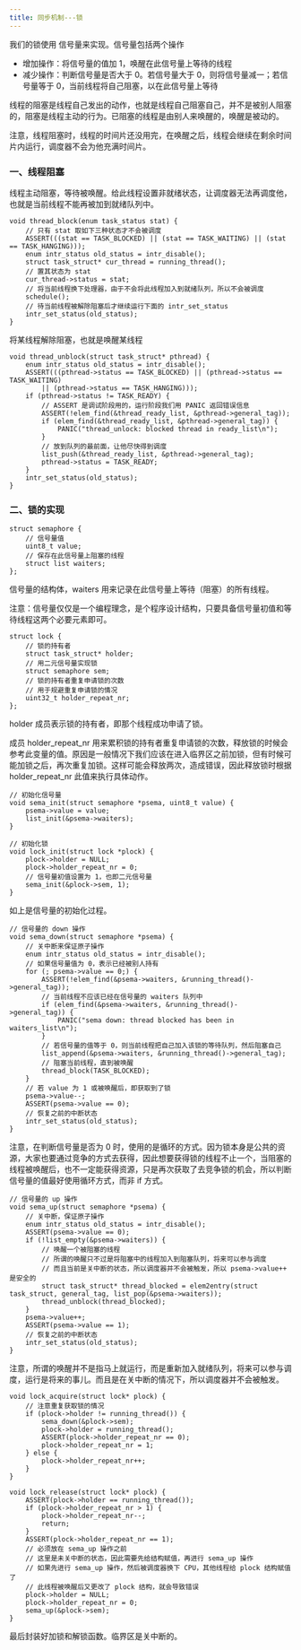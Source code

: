 ```yaml
---
title: 同步机制---锁
---
```


我们的锁使用 信号量来实现。信号量包括两个操作

- 增加操作：将信号量的值加 1，唤醒在此信号量上等待的线程
- 减少操作：判断信号量是否大于 0。若信号量大于 0，则将信号量减一；若信号量等于 0，当前线程将自己阻塞，以在此信号量上等待

线程的阻塞是线程自己发出的动作，也就是线程自己阻塞自己，并不是被别人阻塞的，阻塞是线程主动的行为。已阻塞的线程是由别人来唤醒的，唤醒是被动的。

注意，线程阻塞时，线程的时间片还没用完，在唤醒之后，线程会继续在剩余时间片内运行，调度器不会为他充满时间片。

### 一、线程阻塞

线程主动阻塞，等待被唤醒。给此线程设置非就绪状态，让调度器无法再调度他，也就是当前线程不能再被加到就绪队列中。

```
void thread_block(enum task_status stat) {
    // 只有 stat 取如下三种状态才不会被调度
    ASSERT(((stat == TASK_BLOCKED) || (stat == TASK_WAITING) || (stat == TASK_HANGING)));
    enum intr_status old_status = intr_disable();
    struct task_struct* cur_thread = running_thread();
    // 置其状态为 stat
    cur_thread->status = stat;
    // 将当前线程换下处理器，由于不会将此线程加入到就绪队列，所以不会被调度
    schedule();
    // 待当前线程被解除阻塞后才继续运行下面的 intr_set_status
    intr_set_status(old_status);
}
```

将某线程解除阻塞，也就是唤醒某线程

```
void thread_unblock(struct task_struct* pthread) {
    enum intr_status old_status = intr_disable();
    ASSERT(((pthread->status == TASK_BLOCKED) || (pthread->status == TASK_WAITING)
        || (pthread->status == TASK_HANGING)));
    if (pthread->status != TASK_READY) {
        // ASSERT 是调试阶段用的，运行阶段我们用 PANIC 返回错误信息
        ASSERT(!elem_find(&thread_ready_list, &pthread->general_tag));
        if (elem_find(&thread_ready_list, &pthread->general_tag)) {
            PANIC("thread_unlock: blocked thread in ready_list\n");
        }
        // 放到队列的最前面，让他尽快得到调度
        list_push(&thread_ready_list, &pthread->general_tag);
        pthread->status = TASK_READY;
    }
    intr_set_status(old_status);
}
```

### 二、锁的实现

```
struct semaphore {
    // 信号量值
    uint8_t value;
    // 保存在此信号量上阻塞的线程
    struct list waiters;
};
```

信号量的结构体，waiters 用来记录在此信号量上等待（阻塞）的所有线程。

注意：信号量仅仅是一个编程理念，是个程序设计结构，只要具备信号量初值和等待线程这两个必要元素即可。

```
struct lock {
    // 锁的持有者
    struct task_struct* holder;
    // 用二元信号量实现锁
    struct semaphore sem;
    // 锁的持有者重复申请锁的次数
    // 用于规避重复申请锁的情况
    uint32_t holder_repeat_nr;
};
```

holder 成员表示锁的持有者，即那个线程成功申请了锁。

成员 holder_repeat_nr 用来累积锁的持有者重复申请锁的次数，释放锁的时候会参考此变量的值。原因是一般情况下我们应该在进入临界区之前加锁，但有时候可能加锁之后，再次重复加锁。这样可能会释放两次，造成错误，因此释放锁时根据 holder_repeat_nr 此值来执行具体动作。

```
// 初始化信号量
void sema_init(struct semaphore *psema, uint8_t value) {
    psema->value = value;
    list_init(&psema->waiters);
}

// 初始化锁
void lock_init(struct lock *plock) {
    plock->holder = NULL;
    plock->holder_repeat_nr = 0;
    // 信号量初值设置为 1，也即二元信号量
    sema_init(&plock->sem, 1);
}
```

如上是信号量的初始化过程。

```
// 信号量的 down 操作
void sema_down(struct semaphore *psema) {
    // 关中断来保证原子操作
    enum intr_status old_status = intr_disable();
    // 如果信号量值为 0，表示已经被别人持有
    for (; psema->value == 0;) {
        ASSERT(!elem_find(&psema->waiters, &running_thread()->general_tag));
        // 当前线程不应该已经在信号量的 waiters 队列中
        if (elem_find(&psema->waiters, &running_thread()->general_tag)) {
            PANIC("sema down: thread blocked has been in waiters_list\n");
        }
        // 若信号量的值等于 0，则当前线程把自己加入该锁的等待队列，然后阻塞自己
        list_append(&psema->waiters, &running_thread()->general_tag);
        // 阻塞当前线程，直到被唤醒
        thread_block(TASK_BLOCKED);
    }
    // 若 value 为 1 或被唤醒后，即获取到了锁
    psema->value--;
    ASSERT(psema->value == 0);
    // 恢复之前的中断状态
    intr_set_status(old_status);
}
```

注意，在判断信号量是否为 0 时，使用的是循环的方式。因为锁本身是公共的资源，大家也要通过竞争的方式去获得，因此想要获得锁的线程不止一个，当阻塞的线程被唤醒后，也不一定能获得资源，只是再次获取了去竞争锁的机会，所以判断信号量的值最好使用循环方式，而非 if 方式。

```
// 信号量的 up 操作
void sema_up(struct semaphore *psema) {
    // 关中断，保证原子操作
    enum intr_status old_status = intr_disable();
    ASSERT(psema->value == 0);
    if (!list_empty(&psema->waiters)) {
        // 唤醒一个被阻塞的线程
        // 所谓的唤醒只不过是将阻塞中的线程加入到阻塞队列，将来可以参与调度
        // 而且当前是关中断的状态，所以调度器并不会被触发，所以 psema->value++ 是安全的
        struct task_struct* thread_blocked = elem2entry(struct task_struct, general_tag, list_pop(&psema->waiters));
        thread_unblock(thread_blocked);
    }
    psema->value++;
    ASSERT(psema->value == 1);
    // 恢复之前的中断状态
    intr_set_status(old_status);
}
```

注意，所谓的唤醒并不是指马上就运行，而是重新加入就绪队列，将来可以参与调度，运行是将来的事儿。而且是在关中断的情况下，所以调度器并不会被触发。

```
void lock_acquire(struct lock* plock) {
    // 注意重复获取锁的情况
    if (plock->holder != running_thread()) {
        sema_down(&plock->sem);
        plock->holder = running_thread();
        ASSERT(plock->holder_repeat_nr == 0);
        plock->holder_repeat_nr = 1;
    } else {
        plock->holder_repeat_nr++;
    }
}

void lock_release(struct lock* plock) {
    ASSERT(plock->holder == running_thread());
    if (plock->holder_repeat_nr > 1) {
        plock->holder_repeat_nr--;
        return;
    }
    ASSERT(plock->holder_repeat_nr == 1);
    // 必须放在 sema_up 操作之前
    // 这里是未关中断的状态，因此需要先给结构赋值，再进行 sema_up 操作
    // 如果先进行 sema_up 操作，然后被调度器换下 CPU，其他线程给 plock 结构赋值了
    // 此线程被唤醒后又更改了 plock 结构，就会导致错误
    plock->holder = NULL;
    plock->holder_repeat_nr = 0;
    sema_up(&plock->sem);
}
```

最后封装好加锁和解锁函数。临界区是关中断的。